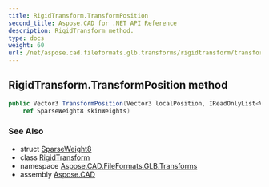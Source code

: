 ```yaml
---
title: RigidTransform.TransformPosition
second_title: Aspose.CAD for .NET API Reference
description: RigidTransform method. 
type: docs
weight: 60
url: /net/aspose.cad.fileformats.glb.transforms/rigidtransform/transformposition/
---
```

## RigidTransform.TransformPosition method

```csharp
public Vector3 TransformPosition(Vector3 localPosition, IReadOnlyList<Vector3> positionDeltas, 
    ref SparseWeight8 skinWeights)
```

### See Also

* struct [SparseWeight8](../../sparseweight8/)
* class [RigidTransform](../)
* namespace [Aspose.CAD.FileFormats.GLB.Transforms](../../rigidtransform/)
* assembly [Aspose.CAD](../../../)


